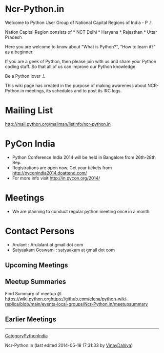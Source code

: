 Ncr-Python.in
=============

Welcome to Python User Group of National Capital Regions of India - P .!. 

Nation Capital Region consists of \* NCT Delhi \* Haryana \* Rajasthan \* Uttar Pradesh 

Here you are welcome to know about "What is Python?", "How to learn it?" as a beginner. 

If you are a geek of Python, then please join with us and share your Python coding stuff. So that all of us can improve our Python knowledge. 

Be a Python lover .!. 

This wiki page has created in the purpose of making awareness about NCR-Python.in meetings, its schedules and to post its IRC logs. 

Mailing List
============

<http://mail.python.org/mailman/listinfo/ncr-python.in> 

PyCon India
===========

* Python Conference India 2014 will be held in Bangalore from 26th-28th Sep.
* Registrations are open now. Get your tickets from <http://pyconindia2014.doattend.com/>
* For more info visit <http://in.pycon.org/2014/>

Meetings
========

* We are planning to conduct regular python meeting once in a month

Contact Persons
===============

* Arulant : Arulalant at gmail dot com
* Satyaakam Goswami : satyaakam at gmail dot com

Upcoming Meetings
-----------------

Meetup Summaries
----------------

Find Summary of meetup @ <https://wiki.python.orghttps://github.com/elena/python-wiki-replica/blob/main/events-local-groups/Ncr-Python.in/meetupsummary> 

Earlier Meetings
----------------

---

[CategoryPythonIndia](https://github.com/elena/python-wiki-replica/blob/main/reference-international/CategoryPythonIndia) 

Ncr-Python.in (last edited 2014-05-18 17:31:33 by [VinayDahiya](/moin/VinayDahiya "pygoku @ 180.215.191.60[180.215.191.60]"))
